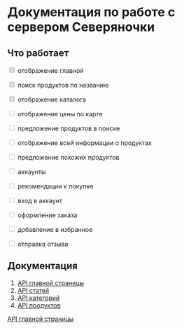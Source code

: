 # Документация по работе с сервером Северяночки

## Что работает
<input type="checkbox" disabled checked /> отображение главной

<input type="checkbox" disabled checked /> поиск продуктов по названию

<input type="checkbox" disabled checked /> отображение каталога

<input type="checkbox" disabled /> отображение цены по карте

<input type="checkbox" disabled /> предложение продуктов в поиске

<input type="checkbox" disabled /> отображение всей информации о продуктах

<input type="checkbox" disabled /> предложение похожих продуктов

<input type="checkbox" disabled /> аккаунты 

<input type="checkbox" disabled /> рекомендации к покупке

<input type="checkbox" disabled /> вход в аккаунт

<input type="checkbox" disabled /> оформление заказа

<input type="checkbox" disabled /> добавление в избранное 

<input type="checkbox" disabled /> отправка отзыва

## Документация 
1. [API главной страницы](/help/home-page)
2. [API статей](/help/articles)
3. [API категорий](/help/categories)
4. [API продуктов](/help/products)

<a href="/help/home-page" class="btn">API главной страницы</a>